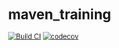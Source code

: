 # maven_training
[![Build CI](https://github.com/Nabiloe/maven_training/actions/workflows/build.yml/badge.svg)](https://github.com/Nabiloe/maven_training/actions/workflows/build.yml)
[![codecov](https://codecov.io/gh/Nabiloe/maven_training/branch/main/graph/badge.svg?token=dqbYVBZOeP)](https://codecov.io/gh/Nabiloe/maven_training)
